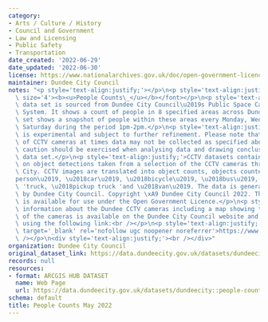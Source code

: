 ```yaml
---
category:
- Arts / Culture / History
- Council and Government
- Law and Licensing
- Public Safety
- Transportation
date_created: '2022-06-29'
date_updated: '2022-06-30'
license: https://www.nationalarchives.gov.uk/doc/open-government-licence/version/3/
maintainer: Dundee City Council
notes: "<p style='text-align:justify;'></p>\n<p style='text-align:justify;'><font\
  \ size='4'><b><u>People Counts\_</u></b></font></p>\n<p style='text-align:justify;'>This\
  \ data set is sourced from Dundee City Council\u2019s Public Space Camera Surveillance\
  \ System. It shows a count of people in 8 specified areas across Dundee. The data\
  \ set shows a snapshot of people within these areas every Monday, Wednesday and\
  \ Saturday during the period 1pm-2pm.</p>\n<p style='text-align:justify;'>This data\
  \ is experimental and subject to further refinement. Please note that due the nature\
  \ of CCTV cameras at times data may not be collected as specified above. Therefore,\
  \ caution should be exercised when analysing data and drawing conclusions for this\
  \ data set.</p>\n<p style='text-align:justify;'>CCTV datasets contain information\
  \ on object detections taken from a selection of the CCTV cameras throughout Dundee\
  \ City. CCTV images are translated into object counts, objects counted include \u2018\
  person\u2019, \u2018car\u2019, \u2018bicycle\u2019, \u2018bus\u2019, \u2018motorcycle',\
  \ 'truck, \u2018pickup truck 'and \u2018van\u2019. The data is generated and owned\
  \ by Dundee City Council. Copyright \xA9 Dundee City Council 2022. This dataset\
  \ is available for use under the Open Government Licence.</p>\n<p style='text-align:justify;'>Background\
  \ information about the Dundee CCTV cameras including a map showing the location\
  \ of the cameras is available on the Dundee City Council website and can be accessed\
  \ using the following link:<br /></p>\n<p style='text-align:justify;'><a href='https://www.dundeecity.gov.uk/service-area/city-development/sustainable-transport-and-roads/dundees-public-space-camera-surveillance-system'\
  \ target='_blank' rel='nofollow ugc noopener noreferrer'>https://www.dundeecity.gov.uk/service-area/city-development/sustainable-transport-and-roads/dundees-public-space-camera-surveillance-system</a><br\
  \ /></p>\n<div style='text-align:justify;'><br /></div>"
organization: Dundee City Council
original_dataset_link: https://data.dundeecity.gov.uk/datasets/dundeecity::people-counts-may-2022
records: null
resources:
- format: ARCGIS HUB DATASET
  name: Web Page
  url: https://data.dundeecity.gov.uk/datasets/dundeecity::people-counts-may-2022
schema: default
title: People Counts May 2022
---
```

